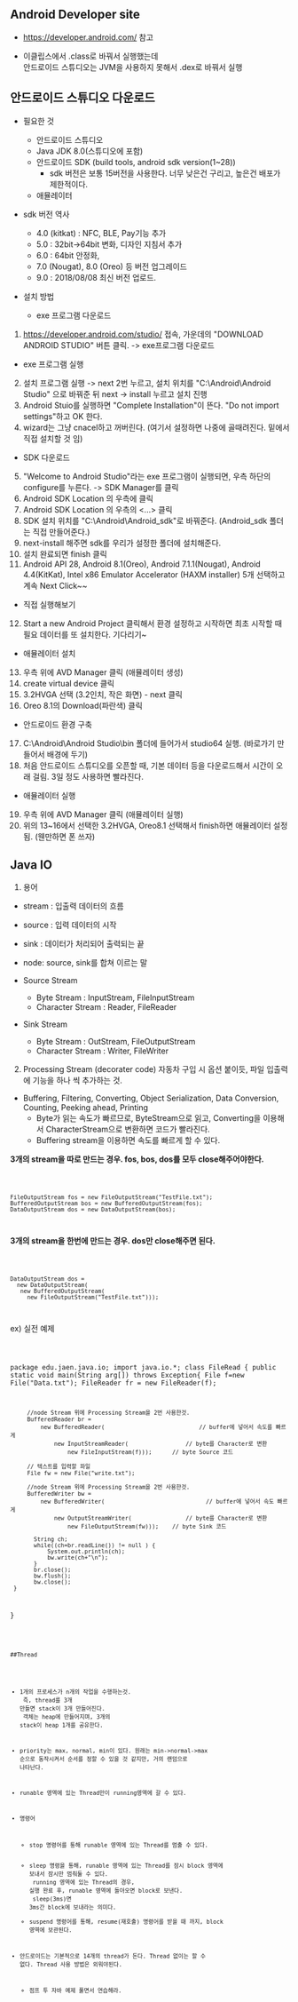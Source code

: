 ## Android Developer site
* https://developer.android.com/ 참고

* 이클립스에서 .class로 바꿔서 실행했는데 <br>
  안드로이드 스튜디오는 JVM을 사용하지 못해서 .dex로 바꿔서 실행

## 안드로이드 스튜디오 다운로드
* 필요한 것 
  - 안드로이드 스튜디오
  - Java JDK 8.0(스튜디오에 포함)
  - 안드로이드 SDK (build tools, android sdk version(1~28))
      + sdk 버전은 보통 15버전을 사용한다. 너무 낮은건 구리고, 높은건 배포가 제한적이다.
  - 애뮬레이터

* sdk 버전 역사
  - 4.0 (kitkat) : NFC, BLE, Pay기능 추가
  - 5.0 : 32bit->64bit 변화, 디자인 지침서 추가
  - 6.0 : 64bit 안정화, 
  - 7.0 (Nougat), 8.0 (Oreo) 등 버전 업그레이드
  - 9.0 : 2018/08/08 최신 버전 업로드.

* 설치 방법
  - exe 프로그램 다운로드
1. https://developer.android.com/studio/ 접속, 가운데의 "DOWNLOAD ANDROID STUDIO" 버튼 클릭. -> exe프로그램 다운로드

  - exe 프로그램 실행
2. 설치 프로그램 실행 -> next 2번 누르고, 설치 위치를 "C:\Android\Android Studio" 으로 바꿔준 뒤 next -> install 누르고 설치 진행
3. Android Stuio를 실행하면 "Complete Installation"이 뜬다. "Do not import settings"하고 OK 한다.
4. wizard는 그냥 cnacel하고 꺼버린다. (여기서 설정하면 나중에 골때려진다. 밑에서 직접 설치할 것 임)

  - SDK 다운로드
5. "Welcome to Android Studio"라는 exe 프로그램이 실행되면, 우측 하단의 configure를 누른다. -> SDK Manager를 클릭
6. Android SDK Location 의 우측에 <Edit> 클릭
7. Android SDK Location 의 우측의 <...> 클릭
8. SDK 설치 위치를 "C:\Android\Android_sdk"로 바꿔준다. (Android_sdk 폴더는 직접 만들어준다.)
9. next-install 해주면 sdk를 우리가 설정한 폴더에 설치해준다.
10. 설치 완료되면 finish 클릭
11. Android API 28, Android 8.1(Oreo), Android 7.1.1(Nougat), Android 4.4(KitKat), Intel x86 Emulator Accelerator (HAXM installer) 5개 선택하고 계속 Next Click~~

  - 직접 실행해보기
12. Start a new Android Project 클릭해서 환경 설정하고 시작하면 최초 시작할 때 필요 데이터를 또 설치한다. 기다리기~

  - 애뮬레이터 설치
13. 우측 위에 AVD Manager 클릭 (애뮬레이터 생성)
14. create virtual device 클릭
15. 3.2HVGA 선택 (3.2인치, 작은 화면) - next 클릭
16. Oreo 8.1의 Download(파란색) 클릭

  - 안드로이드 환경 구축
17. C:\Android\Android Studio\bin 폴더에 들어가서 studio64 실행. (바로가기 만들어서 배경에 두기)
18. 처음 안드로이드 스튜디오를 오픈할 때, 기본 데이터 등을 다운로드해서 시간이 오래 걸림. 3일 정도 사용하면 빨라진다.

  - 애뮬레이터 실행
19. 우측 위에 AVD Manager 클릭 (애뮬레이터 실행)
20. 위의 13~16에서 선택한 3.2HVGA, Oreo8.1 선택해서 finish하면 애뮬레이터 설정됨.
        (웬만하면 폰 쓰자)
        

## Java IO
1. 용어
  * stream : 입출력 데이터의 흐름
  * source : 입력 데이터의 시작
  * sink : 데이터가 처리되어 출력되는 끝
  * node: source, sink를 합쳐 이르는 말
  
  * Source Stream
    - Byte Stream : InputStream, FileInputStream
    - Character Stream : Reader, FileReader
  * Sink Stream
    - Byte Stream : OutStream, FileOutputStream
    - Character Stream : Writer, FileWriter
    
2. Processing Stream (decorater code)
  자동차 구입 시 옵션 붙이듯, 파일 입출력에 기능을 하나 씩 추가하는 것.
  
  * Buffering, Filtering, Converting, Object Serialization, Data Conversion, Counting, Peeking ahead, Printing
    - Byte가 읽는 속도가 빠르므로, ByteStream으로 읽고, Converting을 이용해서 CharacterStream으로 변환하면 코드가 빨라진다.
    - Buffering stream을 이용하면 속도를 빠르게 할 수 있다.
 
 **3개의 stream을 따로 만드는 경우. fos, bos, dos를 모두 close해주어야한다.**
 
<code>
  
    FileOutputStream fos = new FileOutputStream("TestFile.txt");
    BufferedOutputStream bos = new BufferedOutputStream(fos);
    DataOutputStream dos = new DataOutputStream(bos);

</code>

**3개의 stream을 한번에 만드는 경우. dos만 close해주면 된다.**

<code>

    DataOutputStream dos = 
      new DataOutputStream(
       new BufferedOutputStream(
         new FileOutputStream("TestFile.txt")));
                     
</code>
 
 ex) 실전 예제
 
<code>

  package edu.jaen.java.io;
  import java.io.*;
  class FileRead {
     public static void main(String arg[]) throws Exception{
         File f=new File("Data.txt");
         FileReader fr = new FileReader(f);

         //node Stream 위에 Processing Stream을 2번 사용한것.
         BufferedReader br = 
             new BufferedReader(							// buffer에 넣어서 속도를 빠르게
                 new InputStreamReader(					// byte를 Character로 변환
                     new FileInputStream(f)));		// byte Source 코드

         // 텍스트를 입력할 파일
         File fw = new File("write.txt");

         //node Stream 위에 Processing Stream을 2번 사용한것.
         BufferedWriter bw = 
             new BufferedWriter(							  // buffer에 넣어서 속도 빠르게
                 new OutputStreamWriter(				// byte를 Character로 변환
                     new FileOutputStream(fw)));	// byte Sink 코드

           String ch;
           while((ch=br.readLine()) != null ) {
               System.out.println(ch);         
               bw.write(ch+"\n");
           }
           br.close();   
           bw.flush();
           bw.close();
     }
  }

<code>

##Thread
* 1개의 프로세스가 n개의 작업을 수행하는것. <br>
  즉, thread를 3개 만들면 stack이 3개 만들어진다. <br>
  객체는 heap에 만들어지며, 3개의 stack이 heap 1개를 공유한다. <br>

* priority는 max, normal, min이 있다. 원래는 min->normal->max 순으로 동작시켜서 순서를 정할 수 있을 것 같지만, 거의 랜덤으로 나타난다.

* runable 영역에 있는 Thread만이 running영역에 갈 수 있다.

* 명령어
  - stop 명령어를 통해 runable 영역에 있는 Thread를 멈출 수 있다. <br>
  - sleep 명령을 통해, runable 영역에 있는 Thread를 잠시 block 영역에 보내서 잠시만 멈춰둘 수 있다. <br>
                    running 영역에 있는 Thread의 경우, 실행 완료 후, runable 영역에 돌아오면 block로 보낸다. <br>
                    sleep(3ms)면 3ms간 block에 보내라는 의미다. <br>
  - suspend 명령어를 통해, resume(재호출) 명령어를 받을 때 까지, block 영역에 보관된다.
  
* 안드로이드는 기본적으로 14개의 thread가 돈다. Thread 없이는 할 수 없다. Thread 사용 방법은 외워야된다.
  - 점프 투 자바 예제 풀면서 연습해라.
